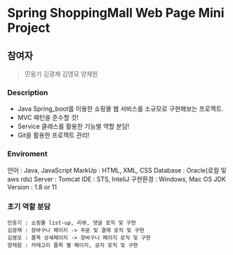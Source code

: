 # Spring ShoppingMall Web Page Mini Project
## 참여자
> 민웅기
> 김광채
> 김영모
> 양재원

### Description
- Java Spring_boot를 이용한 쇼핑몰 웹 서비스를 소규모로 구현해보는 프로젝트.
- MVC 패턴을 준수할 것!
- Service 클래스를 활용한 기능별 역할 분담!
- Git을 활용한 프로젝트 관리!

### Enviroment
언어 : Java, JavaScript
MarkUp : HTML, XML, CSS
Database : Oracle(로컬 및 aws rds)
Server : Tomcat
IDE : STS, InteliJ
구현환경 : Windows, Mac OS
JDK Version : 1.8 or 11

### 초기 역할 분담
```
민웅기 : 쇼핑몰 list-up, 리뷰, 댓글 로직 및 구현
김광채 : 장바구니 페이지 -> 주문 및 결제 로직 및 구현
김영모 : 품목 상세페이지 -> 장바구니 페이지 로직 및 구현
양재원 : 카테고리 품목 별 페이지, 공지 로직 및 구현
```
